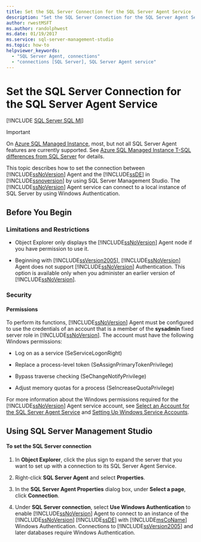 ```yaml
---
title: Set the SQL Server Connection for the SQL Server Agent Service
description: "Set the SQL Server Connection for the SQL Server Agent Service"
author: rwestMSFT
ms.author: randolphwest
ms.date: 01/19/2017
ms.service: sql-server-management-studio
ms.topic: how-to
helpviewer_keywords:
  - "SQL Server Agent, connections"
  - "connections [SQL Server], SQL Server Agent service"
---
```


# Set the SQL Server Connection for the SQL Server Agent Service

[!INCLUDE [SQL Server SQL MI](../includes/applies-to-version/sql-asdbmi.md)]

> [!IMPORTANT]  
> On [Azure SQL Managed Instance](/azure/sql-database/sql-database-managed-instance), most, but not all SQL Server Agent features are currently supported. See [Azure SQL Managed Instance T-SQL differences from SQL Server](/azure/sql-database/sql-database-managed-instance-transact-sql-information#sql-server-agent) for details.

This topic describes how to set the connection between [!INCLUDE[ssNoVersion](../includes/ssnoversion-md.md)] Agent and the [!INCLUDE[ssDE](../includes/ssde-md.md)] in [!INCLUDE[ssnoversion](../includes/ssnoversion-md.md)] by using SQL Server Management Studio. The [!INCLUDE[ssNoVersion](../includes/ssnoversion-md.md)] Agent service can connect to a local instance of SQL Server by using Windows Authentication.  
  
## <a name="BeforeYouBegin"></a>Before You Begin  
  
### <a name="Restrictions"></a>Limitations and Restrictions  
  
-   Object Explorer only displays the [!INCLUDE[ssNoVersion](../includes/ssnoversion-md.md)] Agent node if you have permission to use it.  
  
-   Beginning with [!INCLUDE[ssVersion2005](../includes/ssversion2005-md.md)], [!INCLUDE[ssNoVersion](../includes/ssnoversion-md.md)] Agent does not support [!INCLUDE[ssNoVersion](../includes/ssnoversion-md.md)] Authentication. This option is available only when you administer an earlier version of [!INCLUDE[ssNoVersion](../includes/ssnoversion-md.md)].  
  
### <a name="Security"></a>Security  
  
#### <a name="Permissions"></a>Permissions  
To perform its functions, [!INCLUDE[ssNoVersion](../includes/ssnoversion-md.md)] Agent must be configured to use the credentials of an account that is a member of the **sysadmin** fixed server role in [!INCLUDE[ssNoVersion](../includes/ssnoversion-md.md)]. The account must have the following Windows permissions:  
  
-   Log on as a service (SeServiceLogonRight)  
  
-   Replace a process-level token (SeAssignPrimaryTokenPrivilege)  
  
-   Bypass traverse checking (SeChangeNotifyPrivilege)  
  
-   Adjust memory quotas for a process (SeIncreaseQuotaPrivilege)  
  
For more information about the Windows permissions required for the [!INCLUDE[ssNoVersion](../includes/ssnoversion-md.md)] Agent service account, see [Select an Account for the SQL Server Agent Service](select-an-account-for-the-sql-server-agent-service.md) and [Setting Up Windows Service Accounts](/sql/database-engine/configure-windows/configure-windows-service-accounts-and-permissions).  
  
## <a name="SSMSProcedure"></a>Using SQL Server Management Studio  
  
#### To set the SQL Server connection  
  
1.  In **Object Explorer**, click the plus sign to expand the server that you want to set up with a connection to its SQL Server Agent Service.  
  
2.  Right-click **SQL Server Agent** and select **Properties**.  
  
3.  In the **SQL Server Agent Properties** dialog box, under **Select a page**, click **Connection**.  
  
4.  Under **SQL Server connection**, select **Use Windows Authentication** to enable [!INCLUDE[ssNoVersion](../includes/ssnoversion-md.md)] Agent to connect to an instance of the [!INCLUDE[ssNoVersion](../includes/ssnoversion-md.md)] [!INCLUDE[ssDE](../includes/ssde-md.md)] with [!INCLUDE[msCoName](../includes/msconame-md.md)] Windows Authentication. Connections to [!INCLUDE[ssVersion2005](../includes/ssversion2005-md.md)] and later databases require Windows Authentication.  
